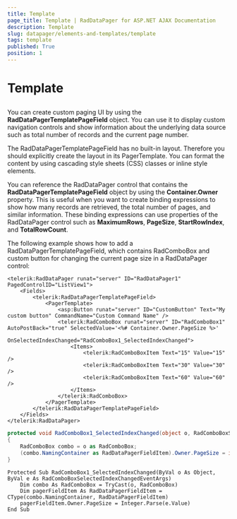```yaml
---
title: Template
page_title: Template | RadDataPager for ASP.NET AJAX Documentation
description: Template
slug: datapager/elements-and-templates/template
tags: template
published: True
position: 1
---
```


# Template


## 

You can create custom paging UI by using the **RadDataPagerTemplatePageField** object. You can use it to display custom navigation controls and show information about the underlying data source such as total number of records and the current page number.

The RadDataPagerTemplatePageField has no built-in layout. Therefore you should explicitly create the layout in its PagerTemplate. You can format the content by using cascading style sheets (CSS) classes or inline style elements.

You can reference the RadDataPager control that contains the **RadDataPagerTemplatePageField** object by using the **Container.Owner** property. This is useful when you want to create binding expressions to show how many records are retrieved, the total number of pages, and similar information. These binding expressions can use properties of the RadDataPager control such as **MaximumRows**, **PageSize**, **StartRowIndex**, and **TotalRowCount**.

The following example shows how to add a RadDataPagerTemplatePageField, which contains RadComboBox and custom button for changing the current page size in a RadDataPager control:



````ASPNET
<telerik:RadDataPager runat="server" ID="RadDataPager1" PagedControlID="ListView1">
    <Fields>
        <telerik:RadDataPagerTemplatePageField>
            <PagerTemplate>
                <asp:Button runat="server" ID="CustomButton" Text="My custom button" CommandName="Custom Command Name" />
                <telerik:RadComboBox runat="server" ID="RadComboBox1" AutoPostBack="true" SelectedValue='<%# Container.Owner.PageSize %>'
                    OnSelectedIndexChanged="RadComboBox1_SelectedIndexChanged">
                    <Items>
                        <telerik:RadComboBoxItem Text="15" Value="15" />
                        <telerik:RadComboBoxItem Text="30" Value="30" />
                        <telerik:RadComboBoxItem Text="60" Value="60" />
                    </Items>
                </telerik:RadComboBox>
            </PagerTemplate>
        </telerik:RadDataPagerTemplatePageField>
    </Fields>
</telerik:RadDataPager>
````
````C#
protected void RadComboBox1_SelectedIndexChanged(object o, RadComboBoxSelectedIndexChangedEventArgs e)
{
    RadComboBox combo = o as RadComboBox;
    (combo.NamingContainer as RadDataPagerFieldItem).Owner.PageSize = int.Parse(e.Value);
}			
````
````VB.NET
Protected Sub RadComboBox1_SelectedIndexChanged(ByVal o As Object, ByVal e As RadComboBoxSelectedIndexChangedEventArgs)
    Dim combo As RadComboBox = TryCast(o, RadComboBox)
    Dim pagerFieldItem As RadDataPagerFieldItem = CType(combo.NamingContainer, RadDataPagerFieldItem)
    pagerFieldItem.Owner.PageSize = Integer.Parse(e.Value)
End Sub
````


